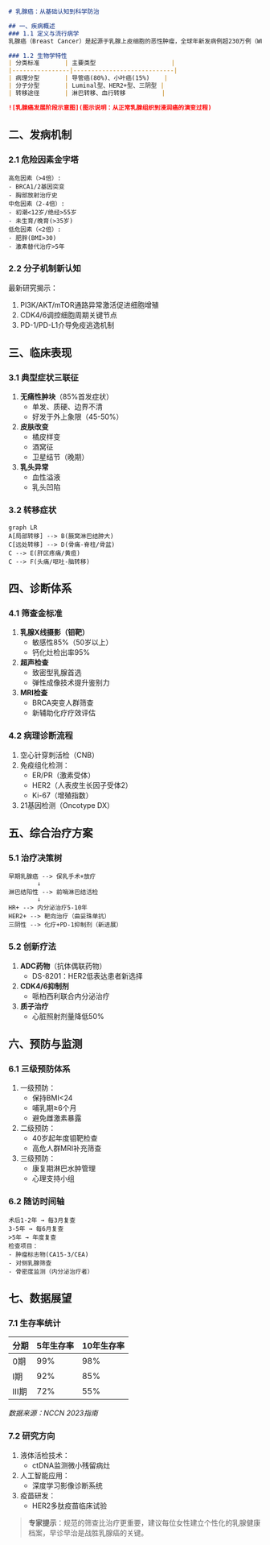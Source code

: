 

```markdown
# 乳腺癌：从基础认知到科学防治

## 一、疾病概述
### 1.1 定义与流行病学
乳腺癌（Breast Cancer）是起源于乳腺上皮细胞的恶性肿瘤，全球年新发病例超230万例（WHO 2023），位列女性恶性肿瘤发病率首位。中国国家癌症中心数据显示，我国年均新发患者约42万，发病年龄较欧美国家早10-15年。

### 1.2 生物学特性
| 分类标准       | 主要类型                     |
|----------------|----------------------------|
| 病理分型       | 导管癌(80%)、小叶癌(15%)    |
| 分子分型       | Luminal型、HER2+型、三阴型 |
| 转移途径       | 淋巴转移、血行转移          |

![乳腺癌发展阶段示意图](图示说明：从正常乳腺组织到浸润癌的演变过程)

```

## 二、发病机制
### 2.1 危险因素金字塔
```risk-chart
高危因素（>4倍）:
- BRCA1/2基因突变
- 胸部放射治疗史
中危因素（2-4倍）:
- 初潮<12岁/绝经>55岁
- 未生育/晚育(>35岁)
低危因素（<2倍）:
- 肥胖(BMI>30)
- 激素替代治疗>5年
```

### 2.2 分子机制新认知
最新研究揭示：
1. PI3K/AKT/mTOR通路异常激活促进细胞增殖
2. CDK4/6调控细胞周期关键节点
3. PD-1/PD-L1介导免疫逃逸机制

## 三、临床表现
### 3.1 典型症状三联征
1. **无痛性肿块**（85%首发症状）
   - 单发、质硬、边界不清
   - 好发于外上象限（45-50%）
2. **皮肤改变**
   - 橘皮样变
   - 酒窝征
   - 卫星结节（晚期）
3. **乳头异常**
   - 血性溢液
   - 乳头凹陷

### 3.2 转移症状
```mermaid
graph LR
A[局部转移] --> B(腋窝淋巴结肿大)
C[远处转移] --> D(骨痛-脊柱/骨盆)
C --> E(肝区疼痛/黄疸)
C --> F(头痛/呕吐-脑转移)
```

## 四、诊断体系
### 4.1 筛查金标准
1. **乳腺X线摄影（钼靶）**
   - 敏感性85%（50岁以上）
   - 钙化灶检出率95%
2. **超声检查**
   - 致密型乳腺首选
   - 弹性成像技术提升鉴别力
3. **MRI检查**
   - BRCA突变人群筛查
   - 新辅助化疗疗效评估

### 4.2 病理诊断流程
1. 空心针穿刺活检（CNB）
2. 免疫组化检测：
   - ER/PR（激素受体）
   - HER2（人表皮生长因子受体2）
   - Ki-67（增殖指数）
3. 21基因检测（Oncotype DX）

## 五、综合治疗方案
### 5.1 治疗决策树
```decision-tree
早期乳腺癌 --> 保乳手术+放疗
        ↓
淋巴结阳性 --> 前哨淋巴结活检
        ↓
HR+ --> 内分泌治疗5-10年
HER2+ --> 靶向治疗（曲妥珠单抗）
三阴性 --> 化疗+PD-1抑制剂（新进展）
```

### 5.2 创新疗法
1. **ADC药物**（抗体偶联药物）
   - DS-8201：HER2低表达患者新选择
2. **CDK4/6抑制剂**
   - 哌柏西利联合内分泌治疗
3. **质子治疗**
   - 心脏照射剂量降低50%

## 六、预防与监测
### 6.1 三级预防体系
1. 一级预防：
   - 保持BMI<24
   - 哺乳期≥6个月
   - 避免雌激素暴露
2. 二级预防：
   - 40岁起年度钼靶检查
   - 高危人群MRI补充筛查
3. 三级预防：
   - 康复期淋巴水肿管理
   - 心理支持小组

### 6.2 随访时间轴
```timeline
术后1-2年 → 每3月复查
3-5年 → 每6月复查
>5年 → 年度复查
检查项目：
- 肿瘤标志物(CA15-3/CEA)
- 对侧乳腺筛查
- 骨密度监测（内分泌治疗者）
```

## 七、数据展望
### 7.1 生存率统计
| 分期   | 5年生存率 | 10年生存率 |
|--------|-----------|------------|
| 0期    | 99%       | 98%        |
| I期    | 92%       | 85%        |
| III期  | 72%       | 55%        |
*数据来源：NCCN 2023指南*

### 7.2 研究方向
1. 液体活检技术：
   - ctDNA监测微小残留病灶
2. 人工智能应用：
   - 深度学习影像诊断系统
3. 疫苗研发：
   - HER2多肽疫苗临床试验

> **专家提示**：规范的筛查比治疗更重要，建议每位女性建立个性化的乳腺健康档案，早诊早治是战胜乳腺癌的关键。
```